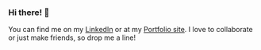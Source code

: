 ### Hi there! 👋

You can find me on my [LinkedIn](https://www.linkedin.com/in/amandacdulaney/) or at my [Portfolio site](https://quadrilateral0.github.io/ACD-Portfolio/). I love to collaborate or just make friends, so drop me a line!

<!-- I am a licensed mental health clinician leveraging a background in healthcare management, compliance/QA, and clinical psychology. I am currently enrolled in Georgia Tech's Full Stack Coding certificate program to support a data management skill set with an emphasis on backend and database technologies.

I have a Master of Science in Clinical Psychology (USC) and I presently work in mental health compliance and quality assurance as a Licensing & Regulatory Compliance Manager for a mental health tech start-up. Prior to my current role, I served as Director of an addiction treatment facility.

Working in these fields has demonstrated the need for innovative assistive technologies in the health sector, and I am excited to knit together my interests in mental healthcare, compliance, and software engineering to create a better healthcare experience for all. -->

<!--
**Quadrilateral0/Quadrilateral0** is a ✨ _special_ ✨ repository because its `README.md` (this file) appears on your GitHub profile.

Here are some ideas to get you started:

- 🔭 I’m currently working on ...
- 🌱 I’m currently learning ...
- 👯 I’m looking to collaborate on ...
- 🤔 I’m looking for help with ...
- 💬 Ask me about ...
- 📫 How to reach me: ...
- 😄 Pronouns: ...
- ⚡ Fun fact: ...
-->

